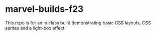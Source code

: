 # marvel-builds-f23
This repo is for an in class build demonstrating basic CSS layouts, CSS sprites and a light-box effect
